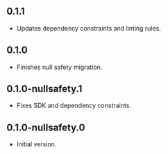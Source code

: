 ## 0.1.1

* Updates dependency constraints and linting rules.

## 0.1.0

* Finishes null safety migration.

## 0.1.0-nullsafety.1

* Fixes SDK and dependency constraints.

## 0.1.0-nullsafety.0

  * Initial version.